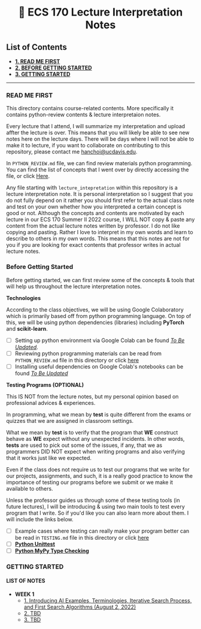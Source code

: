 <div align="center">
<h1 aling="center">
🚀 ECS 170 Lecture Interpretation Notes
</h1>
</div>

## List of Contents

- [**1. READ ME FIRST**](#read-me-first)
- [**2. BEFORE GETTING STARTED**](#before-getting-started)
- [**3. GETTING STARTED**](#getting-started)

---

### READ ME FIRST

This directory contains course-related contents. More specifically it contains python-review contents & lecture interpretaion notes.

Every lecture that I attend, I will summarize my interpretation and upload affter the lecture is over. This means that you will likely be able to see new notes here on the lecture days. There will be days where I will not be able to make it to lecture, if you want to collaborate on contributing to this repository, please contact me hanchoi@ucdavis.edu.

In `PYTHON_REVIEW.md` file, we can find review materials python programming. You can find the list of concepts that I went over by directly accessing the file, or click [Here](./PYTHON_REVIEW.md).

Any file starting with `lecture_intepretation` within this repository is a lecture interpretation note. It is personal interpretation so I suggest that you do not fully depend on it rather you should first refer to the actual class note and test on your own whether how you interpreted a certain concept is good or not. Although the concepts and contents are motivated by each lecture in our ECS 170 Summer II 2022 course, I WILL NOT copy & paste any content from the actual lecture notes written by professor. I do not like copying and pasting. Rather I love to interpret in my own words and learn to describe to others in my own words. This means that this notes are not for you if you are looking for exact contents that professor writes in actual lecture notes.

### Before Getting Started

Before getting started, we can first review some of the concepts & tools that will help us throughout the lecture interpretation notes.

**Technologies**

According to the class objectives, we will be using Google Colaboratory which is primarily based off from python programming language. On top of this, we will be using python dependencies (libraries) including **PyTorch** and **scikit-learn**.

- [ ] Setting up python environment via Google Colab can be found [_To Be Updated_](#).
- [ ] Reviewing python programming materials can be read from `PYTHON_REVIEW.md` file in this directory or click [here](./PYTHON_REVIEW.md)
- [ ] Installing useful dependencies on Google Colab's notebooks can be found [_To Be Updated_](#)

**Testing Programs (OPTIONAL)**

This IS NOT from the lecture notes, but my personal opinion based on professional advices & experiences.

In programming, what we mean by **test** is quite different from the exams or quizzes that we are assigned in classroom settings.

What we mean by **test** is to verify that the program that **WE** construct behave as **WE** expect without any unexpected incidents. In other words, **tests** are used to pick out some of the issues, if any, that we as programmers DID NOT expect when writing programs and also verifying that it works just like we expected.

Even if the class does not require us to test our programs that we write for our projects, assignments, and such, it is a really good practice to know the importance of testing our programs before we submit or we make it available to others.

Unless the professor guides us through some of these testing tools (in future lectures), I will be introducing & using two main tools to test every program that I write. So if you'd like you can also learn more about them. I will include the links below.

- [ ] Example cases where testing can really make your program better can be read in `TESTING.md` file in this directory or click [here](./TESTING.md)
- [ ] [**Python Unittest**](https://realpython.com/python-testing/)
- [ ] [**Python MyPy Type Checking**](https://realpython.com/lessons/type-checking-mypy/)

### GETTING STARTED

#### LIST OF NOTES

- **WEEK 1**
  - [1. Introducing AI Examples, Terminologies, Iterative Search Process, and First Search Algorithms (August 2, 2022)](./lecture_interpretation_1.md)
  - [2. TBD](#)
  - [3. TBD](#)
